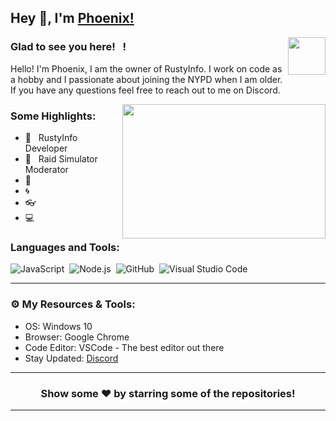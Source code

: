 ## Hey 👋, I'm [Phoenix!](https://github.com/Phoenix557/)

<img align="right" height="60" width="60" alt="" src="" />

### Glad to see you here! &nbsp; !

Hello! I'm Phoenix, I am the owner of RustyInfo. I work on code as a hobby and I passionate about joining the NYPD when I am older. If you have any questions feel free to reach out to me on Discord.

<img align="right" height="215" width="325" alt="" src="https://cdn.dribbble.com/users/416610/screenshots/4801105/coding_desk_flat_vector_ui_ux_design_illustration_motion_animation_gif2.gif" />


### Some Highlights:

- 📌 &nbsp; RustyInfo Developer
- 🚀 &nbsp; Raid Simulator Moderator
- 🏫 &nbsp; 
- 🌀 &nbsp; 
- 👓 &nbsp; 
- 💻 &nbsp; 

### Languages and Tools:

![JavaScript](https://img.shields.io/badge/-JavaScript-333333?style=flat&logo=javascript)&nbsp;
![Node.js](https://img.shields.io/badge/-Node.js-333333?style=flat&logo=node.js)&nbsp;
![GitHub](https://img.shields.io/badge/-GitHub-333333?style=flat&logo=github)&nbsp;
![Visual Studio Code](https://img.shields.io/badge/-Visual%20Studio%20Code-333333?style=flat&logo=visual-studio-code&logoColor=007ACC)&nbsp;

---

### ⚙️ My Resources & Tools:

- OS: Windows 10
- Browser: Google Chrome
- Code Editor: VSCode - The best editor out there
- Stay Updated: [Discord](https://discord.com/jdBVWkMkNp)

---

<h3 align=center>Show some ❤️ by starring some of the repositories!</h3>

---
